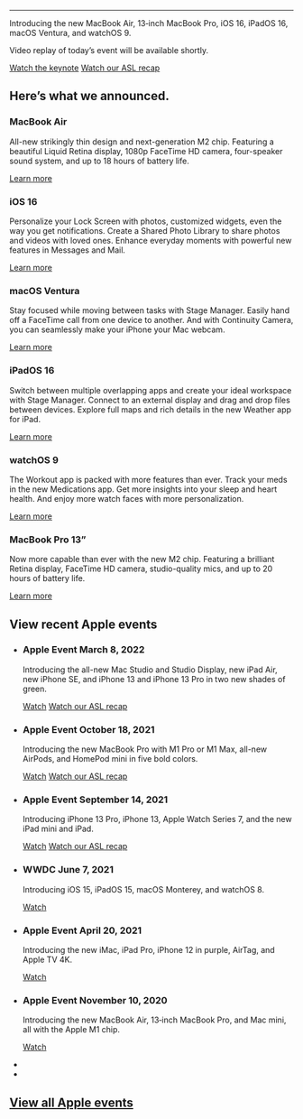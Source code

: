 ----------

Introducing the new MacBook Air, 13‑inch MacBook Pro, iOS 16, iPadOS 16, macOS Ventura, and watchOS 9.

Video replay of today’s event will be available shortly.

[Watch the keynote](https://www.apple.com/) [Watch our ASL recap](https://www.apple.com/?useASL=true)

Here’s what we announced.
----------

### MacBook Air ###

All-new strikingly thin design and next-generation M2 chip. Featuring a beautiful Liquid Retina display, 1080p FaceTime HD camera, four-speaker sound system, and up to 18 hours of battery life.

[Learn more](https://www.apple.com/macbook-air-m2/)

### iOS 16 ###

Personalize your Lock Screen with photos, customized widgets, even the way you get notifications. Create a Shared Photo Library to share photos and videos with loved ones. Enhance everyday moments with powerful new features in Messages and Mail.

[Learn more](https://www.apple.com/ios/ios-16-preview/)

### macOS Ventura ###

Stay focused while moving between tasks with Stage Manager. Easily hand off a FaceTime call from one device to another. And with Continuity Camera, you can seamlessly make your iPhone your Mac webcam.

[Learn more](https://www.apple.com/macos/macos-ventura-preview/)

### iPadOS 16 ###

Switch between multiple overlapping apps and create your ideal workspace with Stage Manager. Connect to an external display and drag and drop files between devices. Explore full maps and rich details in the new Weather app for iPad.

[Learn more](https://www.apple.com/ipados/ipados-16-preview/)

### watchOS 9 ###

The Workout app is packed with more features than ever. Track your meds in the new Medications app. Get more insights into your sleep and heart health. And enjoy more watch faces with more personalization.

[Learn more](https://www.apple.com/watchos/watchos-preview/)

### MacBook Pro 13” ###

Now more capable than ever with the new M2 chip. Featuring a brilliant Retina display, FaceTime HD camera, studio-quality mics, and up to 20 hours of battery life.

[Learn more](https://www.apple.com/macbook-pro-13/)

View recent Apple events
----------

* ### Apple Event March 8, 2022  ###

  Introducing the all-new Mac Studio and Studio Display, new iPad Air, new iPhone SE, and iPhone 13 and iPhone 13 Pro in two new shades of green.

  [Watch](https://events-delivery.apple.com/1402uekefjejgldkvaqrqxgjmtehwhez/m3u8/vod_index-VEPhheWQmQZLrgakajRXoUbKAmmjVXxZ.m3u8) [Watch our ASL recap](https://events-delivery.apple.com/1402uekefjejgldkvaqrqxgjmtehwhez/m3u8/vod_asl_index-YgZJCTRpKTEcdLaeJzpPKEwYFfcfWJts.m3u8)

* ### Apple Event October 18, 2021  ###

  Introducing the new MacBook Pro with M1 Pro or M1 Max, all-new AirPods, and HomePod mini in five bold colors.

  [Watch](https://events-delivery.apple.com/1001azawzugclrwbvehhawhkerzwfetq/m3u8/vod_index-agCWsdckuFvVLyLxmYPmAmbvWchCtJQq.m3u8) [Watch our ASL recap](https://events-delivery.apple.com/1001azawzugclrwbvehhawhkerzwfetq/m3u8/vod_asl_index-ntpXkhyZHoyoFvtYtGeHdqjDhfiwLvgH.m3u8)

* ### Apple Event September 14, 2021  ###

  Introducing iPhone 13 Pro, iPhone 13, Apple Watch Series 7, and the new iPad mini and iPad.

  [Watch](https://events-delivery.apple.com/1608dybnfpdpxtjascmtuvqexvyggavm/m3u8/vod_index-sMoFLPWqoKYiqpMDonkKjMGsbqGnKWso.m3u8) [Watch our ASL recap](https://events-delivery.apple.com/1608dybnfpdpxtjascmtuvqexvyggavm/m3u8/vod_asl_index-tfgKYjRZmvaRoXMXEGZdmbAaufVYsdMJ.m3u8)

* ### WWDC June 7, 2021  ###

  Introducing iOS 15, iPadOS 15, macOS Monterey, and watchOS 8.

  [Watch](https://events-delivery.apple.com/1805asrvgvurxcrkewleraugwqathmvg/m3u8/vod_index-YVvsDudyWzBdgmtcMPabYTdjaWWmbLaA.m3u8)

* ### Apple Event April 20, 2021  ###

  Introducing the new iMac, iPad Pro, iPhone 12 in purple, AirTag, and Apple TV 4K.

  [Watch](https://events-delivery.apple.com/2503gakrdvgbtjurznurjjqymkcddibq/m3u8/vod_index-K6CoBBbf8HHUAvAfk9LyGj2iaPiGyi9d.m3u8)

* ### Apple Event November 10, 2020  ###

  Introducing the new MacBook Air, 13‑inch MacBook Pro, and Mac mini, all with the Apple M1 chip.

  [Watch](https://events-delivery.apple.com/2010ayctcrodak763xivpxn4htcuhco9/m3u8/vod_index-2MxnV7vcNFJoAHxqBcV9CU3w3JsXVVgh.m3u8)

*
*

[View all Apple events](https://podcasts.apple.com/us/channel/apple-events/id6442627105?hasPaidContent=false)
----------
